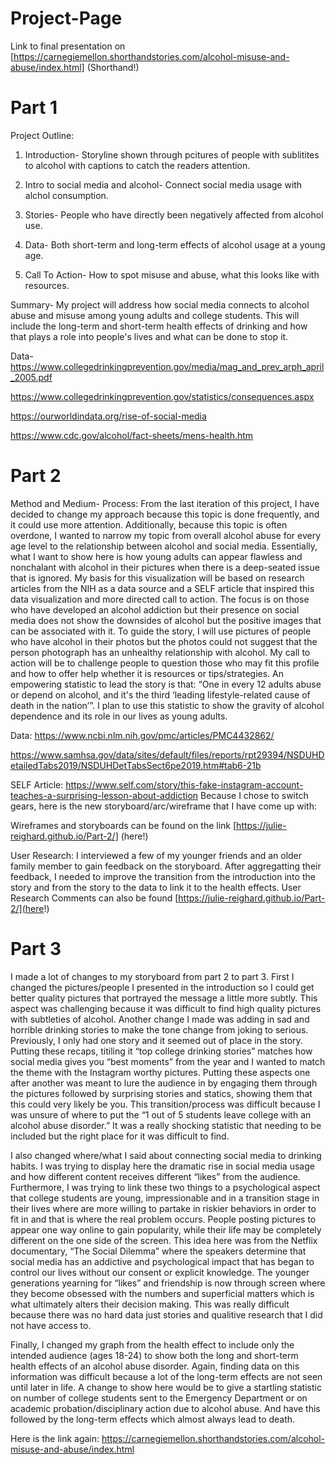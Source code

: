 # Project-Page
Link to final presentation on [https://carnegiemellon.shorthandstories.com/alcohol-misuse-and-abuse/index.html] (Shorthand!)

# Part 1
Project Outline:

1. Introduction- Storyline shown through pcitures of people with sublitites to alcohol with captions to catch the readers attention.

2. Intro to social media and alcohol- Connect social media usage with alchol consumption.

3. Stories- People who have directly been negatively affected from alcohol use.  

4. Data- Both short-term and long-term effects of alcohol usage at a young age.

5. Call To Action- How to spot misuse and abuse, what this looks like with resources. 


Summary- 
My project will address how social media connects to alcohol abuse and misuse among young adults and college students. This will include the long-term and short-term health effects of drinking and how that plays a role into people's lives and what can be done to stop it. 

Data-
https://www.collegedrinkingprevention.gov/media/mag_and_prev_arph_april_2005.pdf

https://www.collegedrinkingprevention.gov/statistics/consequences.aspx

https://ourworldindata.org/rise-of-social-media

https://www.cdc.gov/alcohol/fact-sheets/mens-health.htm

# Part 2
Method and Medium- 
Process:
From the last iteration of this project, I have decided to change my approach because this topic is done frequently, and it could use more attention. Additionally, because this topic is often overdone, I wanted to narrow my topic from overall alcohol abuse for every age level to the relationship between alcohol and social media. Essentially, what I want to show here is how young adults can appear flawless and nonchalant with alcohol in their pictures when there is a deep-seated issue that is ignored. 
My basis for this visualization will be based on research articles from the NIH as a data source and a SELF article that inspired this data visualization and more directed call to action. The focus is on those who have developed an alcohol addiction but their presence on social media does not show the downsides of alcohol but the positive images that can be associated with it.
To guide the story, I will use pictures of people who have alcohol in their photos but the photos could not suggest that the person photograph has an unhealthy relationship with alcohol. My call to action will be to challenge people to question those who may fit this profile and how to offer help whether it is resources or tips/strategies.
An empowering statistic to lead the story is that: “One in every 12 adults abuse or depend on alcohol, and it's the third ‘leading lifestyle-related cause of death in the nation’”. I plan to use this statistic to show the gravity of alcohol dependence and its role in our lives as young adults. 

Data: https://www.ncbi.nlm.nih.gov/pmc/articles/PMC4432862/

https://www.samhsa.gov/data/sites/default/files/reports/rpt29394/NSDUHDetailedTabs2019/NSDUHDetTabsSect6pe2019.htm#tab6-21b

SELF Article: https://www.self.com/story/this-fake-instagram-account-teaches-a-surprising-lesson-about-addiction 
Because I chose to switch gears, here is the new storyboard/arc/wireframe that I have come up with:

Wireframes and storyboards can be found on the link [https://julie-reighard.github.io/Part-2/] (here!)

User Research: 
I interviewed a few of my younger friends and an older family member to gain feedback on the storyboard. After aggregatting their feedback, I needed to improve the transition from the introduction into the story and from the story to the data to link it to the health effects. 
User Research Comments can also be found [https://julie-reighard.github.io/Part-2/](here!)



# Part 3
I made a lot of changes to my storyboard from part 2 to part 3. First I changed the pictures/people I presented in the introduction so I could get better quality pictures that portrayed the message a little more subtly. This aspect was challenging because it was difficult to find high quality pictures with subtleties of alcohol. Another change I made was adding in sad and horrible drinking stories to make the tone change from joking to serious. Previously, I only had one story and it seemed out of place in the story. Putting these recaps, titiling it “top college drinking stories” matches how social media gives you “best moments” from the year and I wanted to match the theme with the Instagram worthy pictures. Putting these aspects one after another was meant to lure the audience in by engaging them through the pictures followed by surprising stories and statics, showing them that this could very likely be you. This transition/process was difficult because I was unsure of where to put the “1 out of 5 students leave college with an alcohol abuse disorder.” It was a really shocking statistic that needing to be included but the right place for it was difficult to find. 

I also changed where/what I said about connecting social media to drinking habits. I was trying to display here the dramatic rise in social media usage and how different content receives different “likes” from the audience. Furthermore, I was trying to link these two things to a psychological aspect that college students are young, impressionable and in a transition stage in their lives where are more willing to partake in riskier behaviors in order to fit in and that is where the real problem occurs. People posting pictures to appear one way online to gain popularity, while their life may be completely different on the one side of the screen. This idea here was from the Netflix documentary, “The Social Dilemma” where the speakers determine that social media has an addictive and psychological impact that has began to control our lives without our consent or explicit knowledge. The younger generations yearning for “likes” and friendship is now through screen where they become obsessed with the numbers and superficial matters which is what ultimately alters their decision making. This was really difficult because there was no hard data just stories and qualitive research that I did not have access to. 

Finally, I changed my graph from the health effect to include only the intended audience (ages 18-24) to show both the long and short-term health effects of an alcohol abuse disorder. Again, finding data on this information was difficult because a lot of the long-term effects are not seen until later in life. A change to show here would be to give a startling statistic on number of college students sent to the Emergency Department or on academic probation/disciplinary action due to alcohol abuse. And have this followed by the long-term effects which almost always lead to death. 

Here is the link again: https://carnegiemellon.shorthandstories.com/alcohol-misuse-and-abuse/index.html

